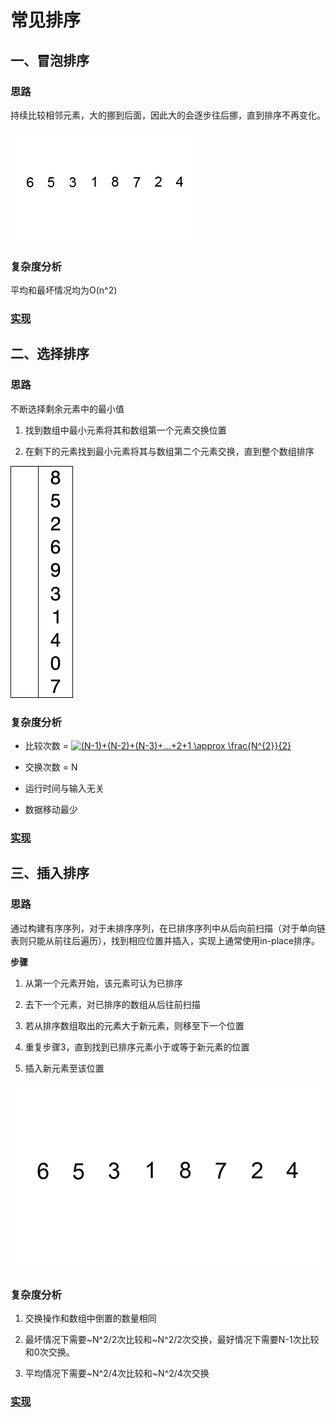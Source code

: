 # 常见排序

## 一、冒泡排序

### 思路

持续比较相邻元素，大的挪到后面，因此大的会逐步往后挪，直到排序不再变化。

![bubble-sort](../img/bubble-sort.gif)

### 复杂度分析

平均和最坏情况均为O(n^2)

### <a href="./bubbleSort.js">实现</a>

## 二、选择排序

### 思路

不断选择剩余元素中的最小值

1. 找到数组中最小元素将其和数组第一个元素交换位置

2. 在剩下的元素找到最小元素将其与数组第二个元素交换，直到整个数组排序

![selection-sort](../img/selection-sort.gif)

### 复杂度分析

* 比较次数 = <a href="http://www.codecogs.com/eqnedit.php?latex=(N-1)&plus;(N-2)&plus;(N-3)&plus;...&plus;2&plus;1&space;\approx&space;\frac{N^{2}}{2}" target="_blank"><img src="http://latex.codecogs.com/gif.latex?(N-1)&plus;(N-2)&plus;(N-3)&plus;...&plus;2&plus;1&space;\approx&space;\frac{N^{2}}{2}" title="(N-1)+(N-2)+(N-3)+...+2+1 \approx \frac{N^{2}}{2}" /></a>

* 交换次数 = N

* 运行时间与输入无关

* 数据移动最少

### <a href="./selectionSort.js">实现</a>

## 三、插入排序

### 思路

通过构建有序序列，对于未排序序列，在已排序序列中从后向前扫描（对于单向链表则只能从前往后遍历），找到相应位置并插入，实现上通常使用in-place排序。

**步骤**

1. 从第一个元素开始，该元素可认为已排序

2. 去下一个元素，对已排序的数组从后往前扫描

3. 若从排序数组取出的元素大于新元素，则移至下一个位置

4. 重复步骤3，直到找到已排序元素小于或等于新元素的位置

5. 插入新元素至该位置

![insertion-sort](../img/insertion-sort.gif)


### 复杂度分析

1. 交换操作和数组中倒置的数量相同

2. 最坏情况下需要~N^2/2次比较和~N^2/2次交换，最好情况下需要N-1次比较和0次交换。

3. 平均情况下需要~N^2/4次比较和~N^2/4次交换

### <a href="./insertionSort.js">实现</a>
